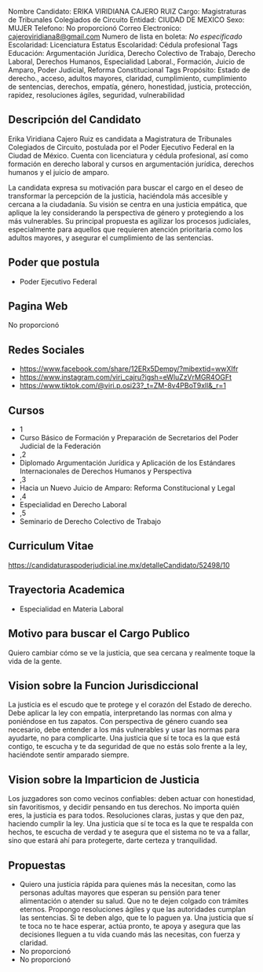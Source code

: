 Nombre Candidato: ERIKA VIRIDIANA CAJERO RUIZ
Cargo: Magistraturas de Tribunales Colegiados de Circuito
Entidad: CIUDAD DE MEXICO
Sexo: MUJER
Telefono: No proporcionó
Correo Electronico: cajeroviridiana8@gmail.com
Numero de lista en boleta: *No especificado*
Escolaridad: Licenciatura
Estatus Escolaridad: Cédula profesional
Tags Educación: Argumentación Jurídica, Derecho Colectivo de Trabajo, Derecho Laboral, Derechos Humanos, Especialidad Laboral., Formación, Juicio de Amparo, Poder Judicial, Reforma Constitucional
Tags Propósito: Estado de derecho., acceso, adultos mayores, claridad, cumplimiento, cumplimiento de sentencias, derechos, empatía, género, honestidad, justicia, protección, rapidez, resoluciones ágiles, seguridad, vulnerabilidad


## Descripción del Candidato 

Erika Viridiana Cajero Ruiz es candidata a Magistratura de Tribunales Colegiados de Circuito, postulada por el Poder Ejecutivo Federal en la Ciudad de México. Cuenta con licenciatura y cédula profesional, así como formación en derecho laboral y cursos en argumentación jurídica, derechos humanos y el juicio de amparo.

La candidata expresa su motivación para buscar el cargo en el deseo de transformar la percepción de la justicia, haciéndola más accesible y cercana a la ciudadanía. Su visión se centra en una justicia empática, que aplique la ley considerando la perspectiva de género y protegiendo a los más vulnerables. Su principal propuesta es agilizar los procesos judiciales, especialmente para aquellos que requieren atención prioritaria como los adultos mayores, y asegurar el cumplimiento de las sentencias.


## Poder que postula

- Poder Ejecutivo Federal


## Pagina Web

No proporcionó


## Redes Sociales

- https://www.facebook.com/share/12ERx5Dempy/?mibextid=wwXIfr
- https://www.instagram.com/viri_cajru?igsh=eWluZzVrMGR4OGFt
- https://www.tiktok.com/@viri.p.osi23?_t=ZM-8v4PBoT9xll&_r=1


## Cursos

- 1
- Curso Básico de Formación y Preparación de Secretarios del Poder Judicial de la Federación
- ,2
- Diplomado Argumentación Jurídica y Aplicación de los Estándares Internacionales de Derechos Humanos y Perspectiva
- ,3
- Hacia un Nuevo Juicio de Amparo: Reforma Constitucional y Legal
- ,4
- Especialidad en Derecho Laboral
- ,5
- Seminario de Derecho Colectivo de Trabajo


## Curriculum Vitae

https://candidaturaspoderjudicial.ine.mx/detalleCandidato/52498/10


## Trayectoria Academica

- Especialidad en Materia Laboral


## Motivo para buscar el Cargo Publico

Quiero cambiar cómo se ve la justicia, que sea cercana y realmente toque la vida de la gente.


## Vision sobre la Funcion Jurisdiccional

La justicia es el escudo que te protege y el corazón del Estado de derecho. Debe aplicar la ley con empatía, interpretando las normas con alma y poniéndose en tus zapatos. Con perspectiva de género cuando sea necesario, debe entender a los más vulnerables y usar las normas para ayudarte, no para complicarte. Una justicia que sí te toca es la que está contigo, te escucha y te da seguridad de que no estás solo frente a la ley, haciéndote sentir amparado siempre.


## Vision sobre la Imparticion de Justicia

Los juzgadores son como vecinos confiables: deben actuar con honestidad, sin favoritismos, y decidir pensando en tus derechos. No importa quién eres, la justicia es para todos. Resoluciones claras, justas y que den paz, haciendo cumplir la ley. Una justicia que sí te toca es la que te respalda con hechos, te escucha de verdad y te asegura que el sistema no te va a fallar, sino que estará ahí para protegerte, darte certeza y tranquilidad.


## Propuestas

- Quiero una justicia rápida para quienes más la necesitan, como las personas adultas mayores que esperan su pensión para tener alimentación o atender su salud. Que no te dejen colgado con trámites eternos. Propongo resoluciones ágiles y que las autoridades cumplan las sentencias. Si te deben algo, que te lo paguen ya. Una justicia que sí te toca no te hace esperar, actúa pronto, te apoya y asegura que las decisiones lleguen a tu vida cuando más las necesitas, con fuerza y claridad.
- No proporcionó
- No proporcionó

